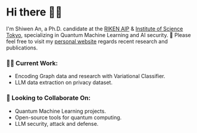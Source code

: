 <!--
**zazabap/zazabap** is a ✨ _special_ ✨ repository because its `README.md` (this file) appears on your GitHub profile.

Here are some ideas to get you started:

- 🔭 I’m currently working on ...
- 🌱 I’m currently learning ...
- 👯 I’m looking to collaborate on ...
- 🤔 I’m looking for help with ...
- 💬 Ask me about ...
- 📫 How to reach me: ...
- 😄 Pronouns: ...
- ⚡ Fun fact: ...
-->

# Hi there 👋😄

I'm Shiwen An, a Ph.D. candidate at the [RIKEN AIP](https://www.riken.jp/en/research/labs/aip/ai_soc/ai_sec_privacy/index.html) & [Institute of Science Tokyo](https://www.isct.ac.jp/en), specializing in Quantum Machine Learning and AI security. 🔐 Please feel free to visit my [personal website](https://zazabap.github.io) regards recent research and publications.

### 🧑‍💻 Current Work:
- Encoding Graph data and research with Variational Classifier.
- LLM data extraction on privacy dataset.

### 🤝 Looking to Collaborate On:
- Quantum Machine Learning projects.
- Open-source tools for quantum computing.
- LLM security, attack and defense.

